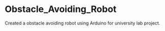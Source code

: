 # Obstacle_Avoiding_Robot
Created a obstacle avoiding robot using Arduino for university lab project.
